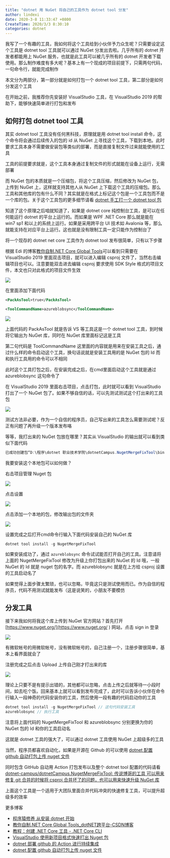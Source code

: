 ```yaml
---
title: "dotnet 用 NuGet 将自己的工具作为 dotnet tool 分发"
author: lindexi
date: 2020-3-8 11:33:47 +0800
CreateTime: 2020/3/3 8:30:10
categories: dotnet
---
```


我写了一个有趣的工具，我如何将这个工具给到小伙伴予力众生呢？只需要设定这个工具是 dotnet tool 工具就可以通过 NuGet 分发出去啦。几乎所有的 dotnet 开发者都能用上 NuGet 服务，也就是此工具可以被几乎所有的 dotnet 开发者下载使用。那么制作难度有多大呢？基本上有一个现成的项目前提下，只需两句代码，一句命令行，就能完成制作

<!--more-->


<!-- CreateTime:2020/3/3 8:30:10 -->

<!-- 发布 -->

本文分为两部分，第一部分就是如何打包一个 dotnet tool 工具，第二部分是如何分发这个工具

在开始之前，我推荐你先安装好 VisualStudio 工具，在 VisualStudio 2019 的帮助下，能够快速简单进行打包和发布

<div id="toc"></div>

## 如何打包 dotnet tool 工具

其实 dotnet tool 工具没有任何黑科技，原理就是用 dotnet tool install 命令，这个命令将会通过后续传入的包的 id 从 NuGet 上寻找这个工具，下载到本地。此时要求工具本身不需要做安装包等类似的部署，而是直接复制文件过来就能使用的工具

工具的前提要求就是，这个工具本身通过复制文件的形式就能在设备上运行，无需部署

而 NuGet 包的本质就是一个压缩包，将这个工具压缩，然后修改为 NuGet 包，上传到 NuGet 上，这样就支持其他人从 NuGet 上下载这个工具的压缩包。那么工具和其他库的包有什么不同？其实就是在格式上标记这个包是一个工具包而不是一个库的包。关于这个工具包的更多细节请看 [dotnet 手工打一个 dotnet tool 包](https://blog.lindexi.com/post/dotnet-%E6%89%8B%E5%B7%A5%E6%89%93%E4%B8%80%E4%B8%AA-dotnet-tool-%E5%8C%85.html )

知道了这个原理之后咱就知道了，如果是 dotnet core 纯控制台工具，是可以在任何能运行 dotnet 的平台上运行的。而如果是 WPF .NET Core 那么就是能在 win7 sp1 和以上的系统上运行。如果是采用跨平台 UI 技术如 Avalonia 等，那么就能支持在对应平台上运行。这也就是没有限制工具一定只能作为控制台了

将一个现存的 dotnet net core 工具作为 dotnet tool 发布很简单，只有以下步骤

根据 Edi 的博客[教你自制.NET Core Global Tools](https://blog.csdn.net/sD7O95O/article/details/90322977 )可以看到只需要在 VisualStudio 2019 里面双击项目，就可以进入编辑 csproj 文件了，当然右击编辑项目也可以。注意要能双击进去编辑 csproj 要求使用 SDK Style 格式的项目文件，本文也只对此格式的项目文件生效

<!-- ![](image/dotnet 用 NuGet 将自己的工具作为 dotnet tool 分发/dotnet 用 NuGet 将自己的工具作为 dotnet tool 分发0.png) -->

![](http://image.acmx.xyz/lindexi%2F2020228858381651.jpg)

在里面添加下面代码

```xml
<PackAsTool>true</PackAsTool>

<ToolCommandName>azureblobsync</ToolCommandName>
```

<!-- ![](image/dotnet 用 NuGet 将自己的工具作为 dotnet tool 分发/dotnet 用 NuGet 将自己的工具作为 dotnet tool 分发1.png) -->

![](http://image.acmx.xyz/lindexi%2F202022885910226.jpg)

上面代码的 PackAsTool 就是告诉 VS 等工具这是一个 dotnet tool 工具，到时候将它输出为 NuGet 库，同时在 NuGet 库里面标记这是工具

第二句代码是 ToolCommandName 这里面的内容就是用来在安装工具之后，通过什么样的命令启动这个工具，换句话说就是安装工具用的是 NuGet 包的 Id 而和执行工具用的命令可以不相同

此时这个工具打包之后，在安装完成之后，在cmd里面启动这个工具就是通过 azureblobsync 这句命令了

在 VisualStudio 2019 里面右击项目，点击打包，此时就可以看到 VisualStudio 打出了一个 NuGet 包了。如果不够自信的话，可以先测试测试这个打出来的工具包

<!-- ![](image/dotnet 用 NuGet 将自己的工具作为 dotnet tool 分发/dotnet 用 NuGet 将自己的工具作为 dotnet tool 分发2.png) -->

![](http://image.acmx.xyz/lindexi%2F202022885949895.jpg)

测试方法非必要，作为一个自信的程序员，自己写出来的工具怎么需要测试呢？反正有问题了再升级一个版本发布咯

等等，我打出来的 NuGet 包放在哪里？其实从 VisualStudio 的输出就可以看到类似下面代码

```csharp
已成功创建包“D:\程序\dotnet 职业技术学院\dotnetCampus.NugetMergeFixTool\bin\Debug\NugetMergeFixTool.1.0.6.nupkg”
```

我要安装这个本地包可以如何做？

右击项目管理 Nuget 包

<!-- ![](image/VisualStudio 使用新项目格式快速打出 Nuget 包/VisualStudio 使用新项目格式快速打出 Nuget 包8.png) -->

![](http://image.acmx.xyz/lindexi%2F2018101511234592)

点击设置

<!-- ![](image/VisualStudio 使用新项目格式快速打出 Nuget 包/VisualStudio 使用新项目格式快速打出 Nuget 包9.png) -->

![](http://image.acmx.xyz/lindexi%2F2018101511246876)

点击添加一个本地的包，修改输出包的文件夹

<!-- ![](image/VisualStudio 使用新项目格式快速打出 Nuget 包/VisualStudio 使用新项目格式快速打出 Nuget 包10.png) -->

![](http://image.acmx.xyz/lindexi%2F20181015112432959)

设置完成之后打开cmd命令行输入下面代码安装自己的 NuGet 库

```csharp
dotnet tool install -g NugetMergeFixTool 
```

如果安装成功了，通过 `azureblobsync` 命令试试能否打开自己的工具。注意请将上面的 NugetMergeFixTool 修改为升级上你打包出来的 NuGet 的 Id 哦，一般 NuGet 的 Id 就是 nuget 包的名字。而 azureblobsync 就是在上方给 csproj 设置的工具启动名了

如果觉得上面步骤太繁琐，也可以忽略，毕竟这只是测试使用而已。作为自信的程序员，代码不用测试就能发布（这是说笑的，小朋友不要模仿

## 分发工具

接下来我如何将我这个库上传到 NuGet 官方网站？首先打开 [https://www.nuget.org/](https://www.nuget.org/ ) 网站，点击 sign in 登录

<!-- ![](image/dotnet 用 NuGet 将自己的工具作为 dotnet tool 分发/dotnet 用 NuGet 将自己的工具作为 dotnet tool 分发3.png) -->

![](http://image.acmx.xyz/lindexi%2F202022898331084.jpg)

有微软帐号的用微软帐号，没有微软帐号的，自己注册一个，注册步骤很简单，基本上看界面就会了

注册完成之后点击 Upload 上传自己刚才打出来的库

<!-- ![](image/dotnet 用 NuGet 将自己的工具作为 dotnet tool 分发/dotnet 用 NuGet 将自己的工具作为 dotnet tool 分发4.png) -->

![](http://image.acmx.xyz/lindexi%2F202022899306735.jpg)

理论上只要不是有提示出错的，其他都可以忽略，点击上传之后就等待一小段时间，如去吃个饭。回来基本上就可以看到发布完成了，此时可以告诉小伙伴在命令行输入一段神奇的代码安装你的工具，然后使用一段有趣的代码启动你的工具

```csharp
dotnet tool install -g NugetMergeFixTool // 这句代码安装工具
azureblobsync // 执行工具
```

注意将上面代码的 NugetMergeFixTool 和 azureblobsync 分别更换为你的 NuGet 包的 Id 和你的工具启动名

这就是 dotnet 工具的强大了，可以通过 dotnet 工具使用 NuGet 上超级多的工具

当然，程序员都喜欢自动化，如果是开源在 Github 的可以使用 [dotnet 配置 github 自动打包上传 nuget 文件](https://blog.lindexi.com/post/dotnet-%E9%85%8D%E7%BD%AE-github-%E8%87%AA%E5%8A%A8%E6%89%93%E5%8C%85%E4%B8%8A%E4%BC%A0-nuget-%E6%96%87%E4%BB%B6.html )

同时包含 GitHub 自动用 Action 打包发布以及整个 dotnet tool 配置的代码请看 [dotnet-campus/dotnetCampus.NugetMergeFixTool: 传说博哥的工具 可以用来修复 git 合并的时候将 csproj 合并坏了的问题，也可以用来快速升级 NuGet 库](https://github.com/dotnet-campus/dotnetCampus.NugetMergeFixTool )

上面这个工具是一个适用于大团队里面合并代码冲突的快速修复工具，可以提升超级多的效率

更多博客

- [程序猿修养 从安装 dotnet 开始](https://blog.lindexi.com/post/%E7%A8%8B%E5%BA%8F%E7%8C%BF%E4%BF%AE%E5%85%BB-%E4%BB%8E%E5%AE%89%E8%A3%85-dotnet-%E5%BC%80%E5%A7%8B.html)
- [教你自制.NET Core Global Tools_dotNET跨平台-CSDN博客](https://blog.csdn.net/sD7O95O/article/details/90322977 )
- [教程：创建 .NET Core 工具 - .NET Core CLI](https://docs.microsoft.com/zh-cn/dotnet/core/tools/global-tools-how-to-create )
- [VisualStudio 使用新项目格式快速打出 Nuget 包](https://blog.lindexi.com/post/VisualStudio-%E4%BD%BF%E7%94%A8%E6%96%B0%E9%A1%B9%E7%9B%AE%E6%A0%BC%E5%BC%8F%E5%BF%AB%E9%80%9F%E6%89%93%E5%87%BA-Nuget-%E5%8C%85.html)
- [dotnet 部署 github 的 Action 进行持续集成](https://blog.lindexi.com/post/dotnet-%E9%83%A8%E7%BD%B2-github-%E7%9A%84-Action-%E8%BF%9B%E8%A1%8C%E6%8C%81%E7%BB%AD%E9%9B%86%E6%88%90.html )
- [dotnet 配置 github 自动打包上传 nuget 文件](https://blog.lindexi.com/post/dotnet-%E9%85%8D%E7%BD%AE-github-%E8%87%AA%E5%8A%A8%E6%89%93%E5%8C%85%E4%B8%8A%E4%BC%A0-nuget-%E6%96%87%E4%BB%B6.html )

